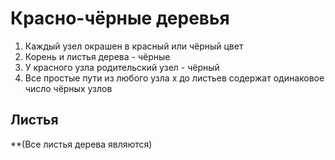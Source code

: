 # Красно-чёрные деревья

1. Каждый узел окрашен в красный или чёрный цвет
2. Корень и листья дерева - чёрные
3. У красного узла родительский узел - чёрный
4. Все простые пути из любого узла х до листьев содержат одинаковое число чёрных узлов

## Листья

**(Все листья дерева являются)